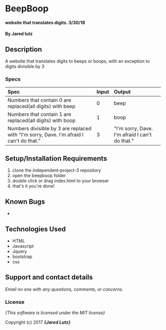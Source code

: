 # BeepBoop

#### website that translates digits. 3/30/18

#### By **Jared lutz**

## Description

A website that translates digits to beeps or boops, with an exception to digits divisible by 3


### Specs
| Spec | Input | Output |
| :-------------     | :------------- | :------------- |
| Numbers that contain 0 are replaced(all digits) with beep | 0 | beep |
| Numbers that contain 1 are replaced(all digits) with boop | 1 | boop |
| Numbers divisible by 3 are replaced with "I'm sorry, Dave. I'm afraid I can't do that." | 3 | "I'm sorry, Dave. I'm afraid I can't do that." |

## Setup/Installation Requirements

1. clone the independent-project-3 repository
2. open the beepboop folder
3. double click or drag index.html to your browser
4. that's it you're done!

## Known Bugs
*

## Technologies Used
* HTML
* Javascript
* Jquery
* bootstrap
* css


## Support and contact details

_Email no one with any questions, comments, or concerns._

### License

*{This software is licensed under the MIT license}*

Copyright (c) 2017 **_{Jared Lutz}_**
